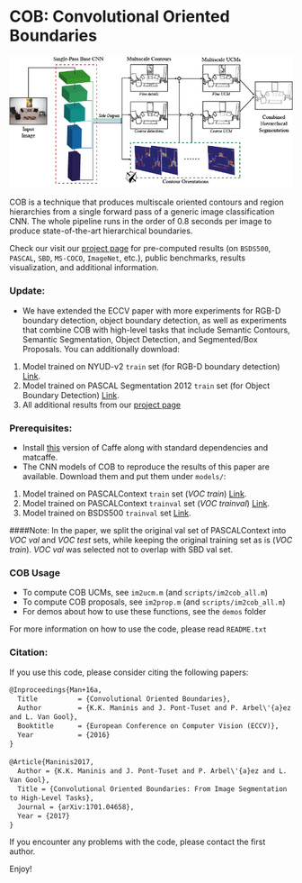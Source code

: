 # COB: Convolutional Oriented Boundaries

![COB](doc/ims/COB.png)

COB is a technique that produces multiscale oriented contours and region hierarchies from a single forward pass of a generic image classification CNN. The whole pipeline runs in the order of 0.8 seconds per image to produce state-of-the-art hierarchical boundaries.

Check our visit our [project page](http://www.vision.ee.ethz.ch/~cvlsegmentation) for pre-computed results (on `BSDS500`, `PASCAL`, `SBD`, `MS-COCO`, `ImageNet`, etc.), public benchmarks, results visualization, and additional information.

### Update:
 - We have extended the ECCV paper with more experiments for RGB-D boundary detection, object boundary detection, as well as experiments that combine COB with high-level tasks that include Semantic Contours, Semantic Segmentation, Object Detection, and Segmented/Box Proposals. You can additionally download:
  1. Model trained on NYUD-v2 `train` set (for RGB-D boundary detection) [Link](https://data.vision.ee.ethz.ch/kmaninis/share/COB/Downloads/COB_PASCALContext_train.zip).
  2. Model trained on PASCAL Segmentation 2012 `train` set (for Object Boundary Detection) [Link](https://data.vision.ee.ethz.ch/kmaninis/share/COB/Downloads/COB_PASCALContext_train.zip).
  3. All additional results from our [project page](http://www.vision.ee.ethz.ch/~cvlsegmentation/code.html)
  
### Prerequisites:
 - Install [this](https://github.com/s9xie/hed) version of Caffe along with standard dependencies and matcaffe.
 - The CNN models of COB to reproduce the results of this paper are available. Download them and put them under `models/`:
  1. Model trained on PASCALContext `train` set (*VOC train*) [Link](https://data.vision.ee.ethz.ch/kmaninis/share/COB/Downloads/COB_PASCALContext_train.zip).
  2. Model trained on PASCALContext `trainval` set (*VOC trainval*) [Link](https://data.vision.ee.ethz.ch/kmaninis/share/COB/Downloads/COB_PASCALContext_trainval.zip).
  3. Model trained on BSDS500 `trainval` set [Link](https://data.vision.ee.ethz.ch/kmaninis/share/COB/Downloads/COB_BSDS500.zip).

####Note: In the paper, we split the original val set of PASCALContext into *VOC val* and *VOC test* sets, while keeping the original training set as is (*VOC train*). *VOC val* was selected not to overlap with SBD val set.

### COB Usage
- To compute COB UCMs, see `im2ucm.m` (and `scripts/im2cob_all.m`)
- To compute COB proposals, see `im2prop.m` (and `scripts/im2cob_all.m`)
- For demos about how to use these functions, see the `demos` folder

For more information on how to use the code, please read `README.txt`
 
### Citation:
If you use this code, please consider citing the following papers:

	@Inproceedings{Man+16a,
	  Title          = {Convolutional Oriented Boundaries},
	  Author         = {K.K. Maninis and J. Pont-Tuset and P. Arbel\'{a}ez and L. Van Gool},
	  Booktitle      = {European Conference on Computer Vision (ECCV)},
	  Year           = {2016}
	}

	@Article{Maninis2017,
	  Author = {K.K. Maninis and J. Pont-Tuset and P. Arbel\'{a}ez and L. Van Gool},
	  Title = {Convolutional Oriented Boundaries: From Image Segmentation to High-Level Tasks},
	  Journal = {arXiv:1701.04658},
	  Year = {2017}
	}
	
If you encounter any problems with the code, please contact the first author.

Enjoy!
